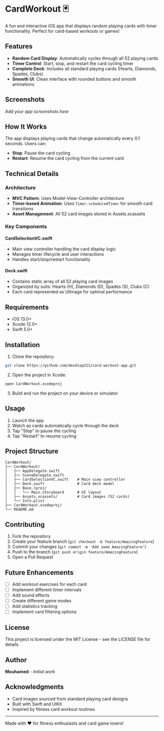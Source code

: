 # CardWorkout 🃏

A fun and interactive iOS app that displays random playing cards with timer functionality. Perfect for card-based workouts or games!

## Features

- **Random Card Display**: Automatically cycles through all 52 playing cards
- **Timer Control**: Start, stop, and restart the card cycling timer
- **Complete Deck**: Includes all standard playing cards (Hearts, Diamonds, Spades, Clubs)
- **Smooth UI**: Clean interface with rounded buttons and smooth animations

## Screenshots

*Add your app screenshots here*

## How It Works

The app displays playing cards that change automatically every 0.1 seconds. Users can:
- **Stop**: Pause the card cycling
- **Restart**: Resume the card cycling from the current card

## Technical Details

### Architecture
- **MVC Pattern**: Uses Model-View-Controller architecture
- **Timer-based Animation**: Uses `Timer.scheduledTimer` for smooth card transitions
- **Asset Management**: All 52 card images stored in Assets.xcassets

### Key Components

#### CardSelectionVC.swift
- Main view controller handling the card display logic
- Manages timer lifecycle and user interactions
- Handles start/stop/restart functionality

#### Deck.swift
- Contains static array of all 52 playing card images
- Organized by suits: Hearts (H), Diamonds (D), Spades (S), Clubs (C)
- Each card represented as UIImage for optimal performance

## Requirements

- iOS 13.0+
- Xcode 12.0+
- Swift 5.0+

## Installation

1. Clone the repository:
```bash
git clone https://github.com/devdiop221/card-workout-app.git
```

2. Open the project in Xcode:
```bash
open CardWorkout.xcodeproj
```

3. Build and run the project on your device or simulator

## Usage

1. Launch the app
2. Watch as cards automatically cycle through the deck
3. Tap "Stop" to pause the cycling
4. Tap "Restart" to resume cycling

## Project Structure

```
CardWorkout/
├── CardWorkout/
│   ├── AppDelegate.swift
│   ├── SceneDelegate.swift
│   ├── CardSelectionVC.swift    # Main view controller
│   ├── Deck.swift               # Card deck model
│   ├── Base.lproj/
│   │   └── Main.storyboard      # UI layout
│   ├── Assets.xcassets/         # Card images (52 cards)
│   └── Info.plist
├── CardWorkout.xcodeproj/
└── README.md
```

## Contributing

1. Fork the repository
2. Create your feature branch (`git checkout -b feature/AmazingFeature`)
3. Commit your changes (`git commit -m 'Add some AmazingFeature'`)
4. Push to the branch (`git push origin feature/AmazingFeature`)
5. Open a Pull Request

## Future Enhancements

- [ ] Add workout exercises for each card
- [ ] Implement different timer intervals
- [ ] Add sound effects
- [ ] Create different game modes
- [ ] Add statistics tracking
- [ ] Implement card filtering options

## License

This project is licensed under the MIT License - see the LICENSE file for details.

## Author

**Mouhamed** - *Initial work*

## Acknowledgments

- Card images sourced from standard playing card designs
- Built with Swift and UIKit
- Inspired by fitness card workout routines

---

Made with ❤️ for fitness enthusiasts and card game lovers!
